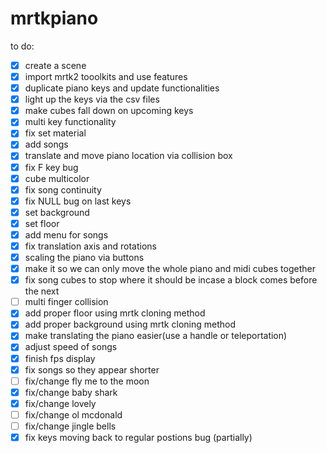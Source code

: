 # mrtkpiano

to do:
- [x] create a scene
- [x] import mrtk2 tooolkits and use features
- [x] duplicate piano keys and update functionalities
- [x] light up the keys via the csv files
- [x] make cubes fall down on upcoming keys
- [x] multi key functionality
- [x] fix set material
- [x] add songs
- [x] translate and move piano location via collision box
- [x] fix F key bug
- [x] cube multicolor
- [x] fix song continuity
- [x] fix NULL bug on last keys
- [x] set background
- [x] set floor
- [x] add menu for songs
- [x] fix translation axis and rotations
- [x] scaling the piano via buttons
- [x] make it so we can only move the whole piano and midi cubes together
- [x] fix song cubes to stop where it should be incase a block comes before the next
- [ ] multi finger collision
- [x] add proper floor using mrtk cloning method
- [x] add proper background using mrtk cloning method
- [x] make translating the piano easier(use a handle or teleportation)
- [x] adjust speed of songs
- [x] finish fps display
- [x] fix songs so they appear shorter
- [ ] fix/change fly me to the moon
- [x] fix/change baby shark
- [x] fix/change lovely
- [ ] fix/change ol mcdonald
- [ ] fix/change jingle bells
- [x] fix keys moving back to regular postions bug (partially)
